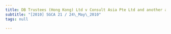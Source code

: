 ```yaml
---
title: DB Trustees (Hong Kong) Ltd v Consult Asia Pte Ltd and another appeal
subtitle: "[2010] SGCA 21 / 24\_May\_2010"
tags: null

---
```


